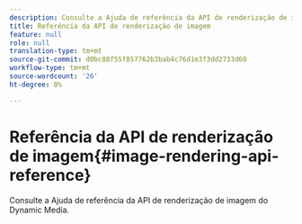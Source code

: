 ```yaml
---
description: Consulte a Ajuda de referência da API de renderização de imagem do Dynamic Media.
title: Referência da API de renderização de imagem
feature: null
role: null
translation-type: tm+mt
source-git-commit: d0bc88f55f857762b3bab4c76d1e3f3dd2733d60
workflow-type: tm+mt
source-wordcount: '26'
ht-degree: 0%

---
```



# Referência da API de renderização de imagem{#image-rendering-api-reference}

Consulte a Ajuda de referência da API de renderização de imagem do Dynamic Media.

